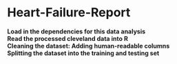 <h1>Heart-Failure-Report</h1>

<b>Load in the dependencies for this data analysis</b><br>
<b>Read the processed cleveland data into R</b><br>
<b>Cleaning the dataset: Adding human-readable columns</b><br> 
<b>Splitting the dataset into the training and testing set</b><br>
<b>
